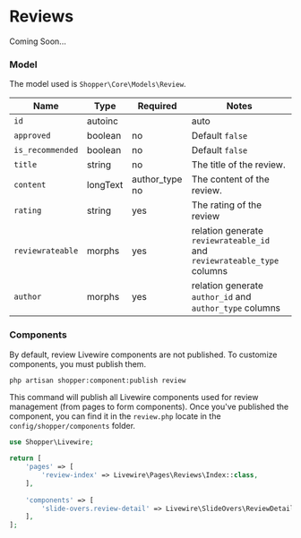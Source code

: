 # Reviews

Coming Soon...


### Model

The model used is `Shopper\Core\Models\Review`.

| Name             | Type     | Required       | Notes                                                                   |
|------------------|----------|----------------|-------------------------------------------------------------------------|
| `id`             | autoinc  |                | auto                                                                    |
| `approved`       | boolean  | no             | Default `false`                                                         |
| `is_recommended` | boolean  | no             | Default `false`                                                         |
| `title`          | string   | no             | The title of the review.                                                |
| `content`        | longText | author_type no | The content of the review.                                              |
| `rating`         | string   | yes            | The rating of the review                                                |
| `reviewrateable` | morphs   | yes            | relation generate `reviewrateable_id` and `reviewrateable_type` columns |
| `author`         | morphs   | yes            | relation generate `author_id` and `author_type` columns                 |

### Components

By default, review Livewire components are not published. To customize components, you must publish them.

```bash
php artisan shopper:component:publish review
```

This command will publish all Livewire components used for review management (from pages to form components).
Once you've published the component, you can find it in the `review.php` locate in the `config/shopper/components` folder.

```php
use Shopper\Livewire;

return [
    'pages' => [
        'review-index' => Livewire\Pages\Reviews\Index::class,
    ],
    
    'components' => [
        'slide-overs.review-detail' => Livewire\SlideOvers\ReviewDetail::class,
    ],
];
```
